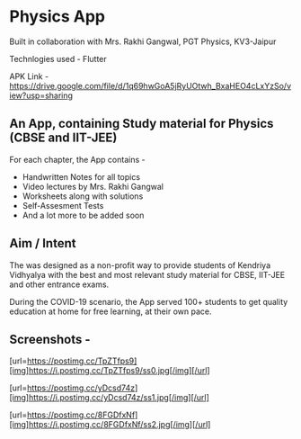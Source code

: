 # Physics App
Built in collaboration with Mrs. Rakhi Gangwal, PGT Physics, KV3-Jaipur

Technlogies used - Flutter

APK Link - https://drive.google.com/file/d/1q69hwGoA5jRyUOtwh_BxaHEO4cLxYzSo/view?usp=sharing

## An App, containing Study material for Physics (CBSE and IIT-JEE)

For each chapter, the App contains - 
- Handwritten Notes for all topics
- Video lectures by Mrs. Rakhi Gangwal
- Worksheets along with solutions
- Self-Assesment Tests
- And a lot more to be added soon

## Aim / Intent

The was designed as a non-profit way to provide students of Kendriya Vidhyalya with the best and most relevant study material for CBSE, IIT-JEE and other entrance exams.

During the COVID-19 scenario, the App served 100+ students to get quality education at home for free learning, at their own pace.

## Screenshots - 
[url=https://postimg.cc/TpZTfps9][img]https://i.postimg.cc/TpZTfps9/ss0.jpg[/img][/url]

[url=https://postimg.cc/yDcsd74z][img]https://i.postimg.cc/yDcsd74z/ss1.jpg[/img][/url]

[url=https://postimg.cc/8FGDfxNf][img]https://i.postimg.cc/8FGDfxNf/ss2.jpg[/img][/url]